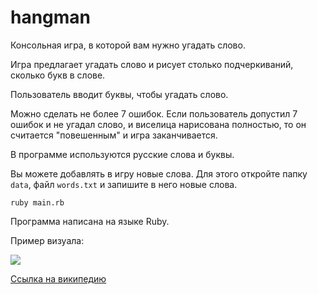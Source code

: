 # hangman

Консольная игра, в которой вам нужно угадать слово.

Игра предлагает угадать слово и рисует столько подчеркиваний, сколько букв в слове.

Пользователь вводит буквы, чтобы угадать слово.

Можно сделать не более 7 ошибок. Если пользователь допустил 7 ошибок и не угадал слово, и виселица нарисована полностью, то он считается "повешенным" и игра заканчивается.

В программе используются русские слова и буквы.

Вы можете добавлять в игру новые слова. Для этого откройте папку `data`, файл `words.txt` и запишите в него новые слова.

```
ruby main.rb
```

Программа написана на языке Ruby.

Пример визуала:

<a href="https://asciinema.org/a/J5VWoOhUJbLbYCRprzvfoztNX" target="_blank"><img src="https://asciinema.org/a/J5VWoOhUJbLbYCRprzvfoztNX.svg" /></a>

[Ссылка на википедию](https://ru.wikipedia.org/wiki/%D0%92%D0%B8%D1%81%D0%B5%D0%BB%D0%B8%D1%86%D0%B0_%28%D0%B8%D0%B3%D1%80%D0%B0%29)
